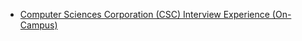  - [Computer Sciences Corporation (CSC) Interview Experience (On-Campus)](https://www.geeksforgeeks.org/computer-sciences-corporation-csc-interview-experience-campus/)